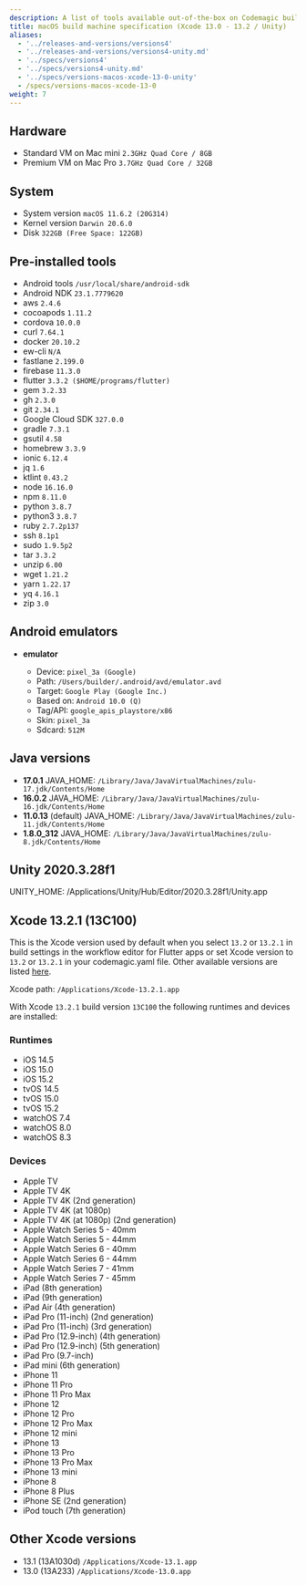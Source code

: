 ```yaml
---
description: A list of tools available out-of-the-box on Codemagic build machines.
title: macOS build machine specification (Xcode 13.0 - 13.2 / Unity)
aliases:
  - '../releases-and-versions/versions4'
  - '../releases-and-versions/versions4-unity.md'
  - '../specs/versions4'
  - '../specs/versions4-unity.md'
  - '../specs/versions-macos-xcode-13-0-unity'
  - /specs/versions-macos-xcode-13-0
weight: 7
---
```


## Hardware

- Standard VM on Mac mini `2.3GHz Quad Core / 8GB`
- Premium VM on Mac Pro `3.7GHz Quad Core / 32GB`

## System

- System version `macOS 11.6.2 (20G314)`
- Kernel version `Darwin 20.6.0`
- Disk `322GB (Free Space: 122GB)`

## Pre-installed tools

- Android tools `/usr/local/share/android-sdk`
- Android NDK `23.1.7779620`
- aws `2.4.6`
- cocoapods `1.11.2`
- cordova `10.0.0`
- curl `7.64.1`
- docker `20.10.2`
- ew-cli `N/A`
- fastlane `2.199.0`
- firebase `11.3.0`
- flutter `3.3.2 ($HOME/programs/flutter)`
- gem `3.2.33`
- gh `2.3.0`
- git `2.34.1`
- Google Cloud SDK `327.0.0`
- gradle `7.3.1`
- gsutil `4.58`
- homebrew `3.3.9`
- ionic `6.12.4`
- jq `1.6`
- ktlint `0.43.2`
- node `16.16.0`
- npm `8.11.0`
- python `3.8.7`
- python3 `3.8.7`
- ruby `2.7.2p137`
- ssh `8.1p1`
- sudo `1.9.5p2`
- tar `3.3.2`
- unzip `6.00`
- wget `1.21.2`
- yarn `1.22.17`
- yq `4.16.1`
- zip `3.0`

## Android emulators

- **emulator**

    - Device: `pixel_3a (Google)`
    - Path: `/Users/builder/.android/avd/emulator.avd`
    - Target: `Google Play (Google Inc.)`
    - Based on: `Android 10.0 (Q)`
    - Tag/API: `google_apis_playstore/x86`
    - Skin: `pixel_3a`
    - Sdcard: `512M`

## Java versions

- **17.0.1** JAVA_HOME: `/Library/Java/JavaVirtualMachines/zulu-17.jdk/Contents/Home`
- **16.0.2** JAVA_HOME: `/Library/Java/JavaVirtualMachines/zulu-16.jdk/Contents/Home`
- **11.0.13** (default) JAVA_HOME: `/Library/Java/JavaVirtualMachines/zulu-11.jdk/Contents/Home`
- **1.8.0_312** JAVA_HOME: `/Library/Java/JavaVirtualMachines/zulu-8.jdk/Contents/Home`

## Unity 2020.3.28f1

UNITY_HOME: /Applications/Unity/Hub/Editor/2020.3.28f1/Unity.app

## Xcode 13.2.1 (13C100)

This is the Xcode version used by default when you select `13.2` or `13.2.1`
in build settings in the workflow editor for Flutter apps or set Xcode version to
`13.2` or `13.2.1` in your codemagic.yaml file.
Other available versions are listed [here](#other-xcode-versions).

Xcode path: `/Applications/Xcode-13.2.1.app`

With Xcode `13.2.1` build version `13C100` the following runtimes and devices are installed:

### Runtimes

- iOS 14.5
- iOS 15.0
- iOS 15.2
- tvOS 14.5
- tvOS 15.0
- tvOS 15.2
- watchOS 7.4
- watchOS 8.0
- watchOS 8.3

### Devices

- Apple TV
- Apple TV 4K
- Apple TV 4K (2nd generation)
- Apple TV 4K (at 1080p)
- Apple TV 4K (at 1080p) (2nd generation)
- Apple Watch Series 5 - 40mm
- Apple Watch Series 5 - 44mm
- Apple Watch Series 6 - 40mm
- Apple Watch Series 6 - 44mm
- Apple Watch Series 7 - 41mm
- Apple Watch Series 7 - 45mm
- iPad (8th generation)
- iPad (9th generation)
- iPad Air (4th generation)
- iPad Pro (11-inch) (2nd generation)
- iPad Pro (11-inch) (3rd generation)
- iPad Pro (12.9-inch) (4th generation)
- iPad Pro (12.9-inch) (5th generation)
- iPad Pro (9.7-inch)
- iPad mini (6th generation)
- iPhone 11
- iPhone 11 Pro
- iPhone 11 Pro Max
- iPhone 12
- iPhone 12 Pro
- iPhone 12 Pro Max
- iPhone 12 mini
- iPhone 13
- iPhone 13 Pro
- iPhone 13 Pro Max
- iPhone 13 mini
- iPhone 8
- iPhone 8 Plus
- iPhone SE (2nd generation)
- iPod touch (7th generation)

## Other Xcode versions

- 13.1 (13A1030d) `/Applications/Xcode-13.1.app`
- 13.0 (13A233) `/Applications/Xcode-13.0.app`
